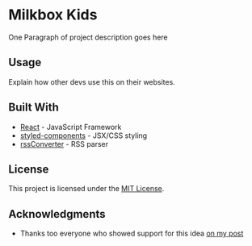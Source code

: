 # Milkbox Kids

One Paragraph of project description goes here

## Usage

Explain how other devs use this on their websites.

## Built With

- [React](https://reactjs.org/) - JavaScript Framework
- [styled-components](https://styled-components.com/) - JSX/CSS styling
- [rssConverter](https://github.com/morx3x/rssConverter) - RSS parser

## License

This project is licensed under the [MIT License](LICENSE).

## Acknowledgments

- Thanks too everyone who showed support for this idea [on my post](https://www.linkedin.com/posts/superhackerman_404-child-not-found-im-going-to-change-activity-6705515416464216064-4-P0)
